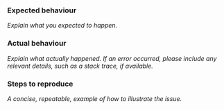 ### Expected behaviour

_Explain what you expected to happen._

### Actual behaviour

_Explain what actually happened. If an error occurred, please include any relevant details, such as a stack trace, if available._

### Steps to reproduce

_A concise, repeatable, example of how to illustrate the issue._
